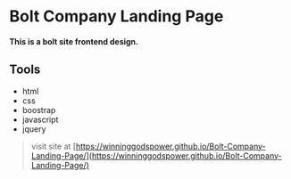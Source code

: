 # Bolt Company Landing Page
#### This is a bolt site __frontend design__.  
> 
## Tools
* html
* css
* boostrap
* javascript
* jquery

> visit site at [https://winninggodspower.github.io/Bolt-Company-Landing-Page/](https://winninggodspower.github.io/Bolt-Company-Landing-Page/)
